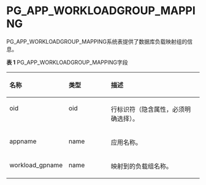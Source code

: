 # PG\_APP\_WORKLOADGROUP\_MAPPING

PG\_APP\_WORKLOADGROUP\_MAPPING系统表提供了数据库负载映射组的信息。

**表 1**  PG\_APP\_WORKLOADGROUP\_MAPPING字段

<a name="zh-cn_topic_0283136910_zh-cn_topic_0237122270_zh-cn_topic_0059777861_t6cbbaf2f4cb548d1a3810fa9da6460b3"></a>
<table><thead align="left"><tr id="zh-cn_topic_0283136910_zh-cn_topic_0237122270_zh-cn_topic_0059777861_r33bc39b008be488c9efa10e1c9726ed6"><th class="cellrowborder" valign="top" width="28.02280228022802%" id="mcps1.2.4.1.1"><p id="zh-cn_topic_0283136910_zh-cn_topic_0237122270_zh-cn_topic_0059777861_a43af096ae77746269e7f41cb0b3052b7"><a name="zh-cn_topic_0283136910_zh-cn_topic_0237122270_zh-cn_topic_0059777861_a43af096ae77746269e7f41cb0b3052b7"></a><a name="zh-cn_topic_0283136910_zh-cn_topic_0237122270_zh-cn_topic_0059777861_a43af096ae77746269e7f41cb0b3052b7"></a>名称</p>
</th>
<th class="cellrowborder" valign="top" width="22.472247224722473%" id="mcps1.2.4.1.2"><p id="zh-cn_topic_0283136910_zh-cn_topic_0237122270_zh-cn_topic_0059777861_acb076052215148799eef13518baee58b"><a name="zh-cn_topic_0283136910_zh-cn_topic_0237122270_zh-cn_topic_0059777861_acb076052215148799eef13518baee58b"></a><a name="zh-cn_topic_0283136910_zh-cn_topic_0237122270_zh-cn_topic_0059777861_acb076052215148799eef13518baee58b"></a>类型</p>
</th>
<th class="cellrowborder" valign="top" width="49.504950495049506%" id="mcps1.2.4.1.3"><p id="zh-cn_topic_0283136910_zh-cn_topic_0237122270_zh-cn_topic_0059777861_a723fff54d86f4e02b8bb8c6413a29679"><a name="zh-cn_topic_0283136910_zh-cn_topic_0237122270_zh-cn_topic_0059777861_a723fff54d86f4e02b8bb8c6413a29679"></a><a name="zh-cn_topic_0283136910_zh-cn_topic_0237122270_zh-cn_topic_0059777861_a723fff54d86f4e02b8bb8c6413a29679"></a>描述</p>
</th>
</tr>
</thead>
<tbody><tr id="zh-cn_topic_0283136910_zh-cn_topic_0237122270_row153318115287"><td class="cellrowborder" valign="top" width="28.02280228022802%" headers="mcps1.2.4.1.1 "><p id="zh-cn_topic_0283136910_zh-cn_topic_0237122270_p11331201115288"><a name="zh-cn_topic_0283136910_zh-cn_topic_0237122270_p11331201115288"></a><a name="zh-cn_topic_0283136910_zh-cn_topic_0237122270_p11331201115288"></a>oid</p>
</td>
<td class="cellrowborder" valign="top" width="22.472247224722473%" headers="mcps1.2.4.1.2 "><p id="zh-cn_topic_0283136910_zh-cn_topic_0237122270_p933221142810"><a name="zh-cn_topic_0283136910_zh-cn_topic_0237122270_p933221142810"></a><a name="zh-cn_topic_0283136910_zh-cn_topic_0237122270_p933221142810"></a>oid</p>
</td>
<td class="cellrowborder" valign="top" width="49.504950495049506%" headers="mcps1.2.4.1.3 "><p id="zh-cn_topic_0283136910_zh-cn_topic_0237122270_p233212112283"><a name="zh-cn_topic_0283136910_zh-cn_topic_0237122270_p233212112283"></a><a name="zh-cn_topic_0283136910_zh-cn_topic_0237122270_p233212112283"></a>行标识符（隐含属性，必须明确选择）。</p>
</td>
</tr>
<tr id="zh-cn_topic_0283136910_zh-cn_topic_0237122270_zh-cn_topic_0059777861_r6654a13545f54b738317d9e12ca74adb"><td class="cellrowborder" valign="top" width="28.02280228022802%" headers="mcps1.2.4.1.1 "><p id="zh-cn_topic_0283136910_zh-cn_topic_0237122270_zh-cn_topic_0059777861_a6a0a5d02d1b84db5a86db0b6e5d36a2e"><a name="zh-cn_topic_0283136910_zh-cn_topic_0237122270_zh-cn_topic_0059777861_a6a0a5d02d1b84db5a86db0b6e5d36a2e"></a><a name="zh-cn_topic_0283136910_zh-cn_topic_0237122270_zh-cn_topic_0059777861_a6a0a5d02d1b84db5a86db0b6e5d36a2e"></a>appname</p>
</td>
<td class="cellrowborder" valign="top" width="22.472247224722473%" headers="mcps1.2.4.1.2 "><p id="zh-cn_topic_0283136910_zh-cn_topic_0237122270_zh-cn_topic_0059777861_acb27c188a0ef4c4f9d28148a88194828"><a name="zh-cn_topic_0283136910_zh-cn_topic_0237122270_zh-cn_topic_0059777861_acb27c188a0ef4c4f9d28148a88194828"></a><a name="zh-cn_topic_0283136910_zh-cn_topic_0237122270_zh-cn_topic_0059777861_acb27c188a0ef4c4f9d28148a88194828"></a>name</p>
</td>
<td class="cellrowborder" valign="top" width="49.504950495049506%" headers="mcps1.2.4.1.3 "><p id="zh-cn_topic_0283136910_zh-cn_topic_0237122270_zh-cn_topic_0059777861_ada363abc83cf46c9b5658b13a65051b3"><a name="zh-cn_topic_0283136910_zh-cn_topic_0237122270_zh-cn_topic_0059777861_ada363abc83cf46c9b5658b13a65051b3"></a><a name="zh-cn_topic_0283136910_zh-cn_topic_0237122270_zh-cn_topic_0059777861_ada363abc83cf46c9b5658b13a65051b3"></a>应用名称。</p>
</td>
</tr>
<tr id="zh-cn_topic_0283136910_zh-cn_topic_0237122270_zh-cn_topic_0059777861_rabc56db700294dcfa3ab0434605e93e3"><td class="cellrowborder" valign="top" width="28.02280228022802%" headers="mcps1.2.4.1.1 "><p id="zh-cn_topic_0283136910_zh-cn_topic_0237122270_zh-cn_topic_0059777861_af7a2ff99d0bb4c3381c05e099d54bc34"><a name="zh-cn_topic_0283136910_zh-cn_topic_0237122270_zh-cn_topic_0059777861_af7a2ff99d0bb4c3381c05e099d54bc34"></a><a name="zh-cn_topic_0283136910_zh-cn_topic_0237122270_zh-cn_topic_0059777861_af7a2ff99d0bb4c3381c05e099d54bc34"></a>workload_gpname</p>
</td>
<td class="cellrowborder" valign="top" width="22.472247224722473%" headers="mcps1.2.4.1.2 "><p id="zh-cn_topic_0283136910_zh-cn_topic_0237122270_zh-cn_topic_0059777861_a1b61cc35fedb437fa8ae4905e7dc634c"><a name="zh-cn_topic_0283136910_zh-cn_topic_0237122270_zh-cn_topic_0059777861_a1b61cc35fedb437fa8ae4905e7dc634c"></a><a name="zh-cn_topic_0283136910_zh-cn_topic_0237122270_zh-cn_topic_0059777861_a1b61cc35fedb437fa8ae4905e7dc634c"></a>name</p>
</td>
<td class="cellrowborder" valign="top" width="49.504950495049506%" headers="mcps1.2.4.1.3 "><p id="zh-cn_topic_0283136910_zh-cn_topic_0237122270_zh-cn_topic_0059777861_abb616d9931e245e49dbc843038b91f62"><a name="zh-cn_topic_0283136910_zh-cn_topic_0237122270_zh-cn_topic_0059777861_abb616d9931e245e49dbc843038b91f62"></a><a name="zh-cn_topic_0283136910_zh-cn_topic_0237122270_zh-cn_topic_0059777861_abb616d9931e245e49dbc843038b91f62"></a>映射到的负载组名称。</p>
</td>
</tr>
</tbody>
</table>
